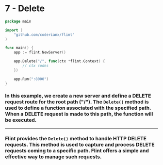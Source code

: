 # 7 - Delete

```go
package main

import (  
    "github.com/coderianx/flint"  
)

func main() {
    app := flint.NewServer()

    app.Delete("/", func(ctx *flint.Context) {
        // ctx codes
    })

    app.Run(":8000")
}
```
### In this example, we create a new server and define a DELETE request route for the root path ("/"). The `Delete()` method is used to define a function associated with the specified path. When a DELETE request is made to this path, the function will be executed.
---
### Flint provides the `Delete()` method to handle HTTP DELETE requests. This method is used to capture and process DELETE requests coming to a specific path. Flint offers a simple and effective way to manage such requests.